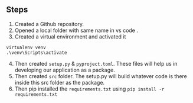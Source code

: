 ## Steps

1. Created a Github repository.
2. Opened a local folder with same name in vs code .
3. Created a virtual environment and activated it

```
virtualenv venv
.\venv\Scripts\activate
```

4. Then created `setup.py` & `pyproject.toml`. These files will help us in developing our application as a package.
5. Then created `src` folder. The setup.py will build whatever code is there inside this src folder as the package.
6. Then pip installed the `requirements.txt` using `pip install -r requirements.txt`
